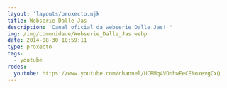 ```yaml
---
layout: 'layouts/proxecto.njk'
title: Webserie Dalle Jas
description: 'Canal oficial da webserie Dalle Jas! '
img: /img/comunidade/Webserie_Dalle_Jas.webp
date: 2014-08-30 10:59:11
type: proxecto
tags:
  - youtube
redes:
  youtube: https://www.youtube.com/channel/UCRMq4VOnhwEeCENoxevgCxQ
---
```

